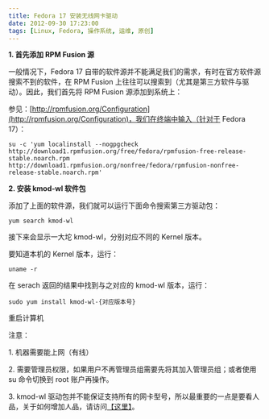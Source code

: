 ```yaml
---
title: Fedora 17 安装无线网卡驱动
date: 2012-09-30 17:23:00
tags: [Linux, Fedora, 操作系统, 运维, 原创]
---
```


**1\. 首先添加 RPM Fusion 源**

一般情况下，Fedora 17 自带的软件源并不能满足我们的需求，有时在官方软件源搜索不到的软件，在 RPM Fusion 上往往可以搜索到（尤其是第三方软件与驱动）。因此，我们首先将 RPM Fusion 源添加到系统上：

参见：[http://rpmfusion.org/Configuration](http://rpmfusion.org/Configuration)，我们在终端中输入（针对于 Fedora 17）：

```
su -c 'yum localinstall --nogpgcheck http://download1.rpmfusion.org/free/fedora/rpmfusion-free-release-stable.noarch.rpm http://download1.rpmfusion.org/nonfree/fedora/rpmfusion-nonfree-release-stable.noarch.rpm' 
```

<!-- more -->

**2\. 安装 kmod-wl 软件包**

添加了上面的软件源，我们就可以运行下面命令搜索第三方驱动包：

```
yum search kmod-wl
```

接下来会显示一大坨 kmod-wl，分别对应不同的 Kernel 版本。

要知道本机的 Kernel 版本，运行：

```
uname -r
```

在 serach 返回的结果中找到与之对应的 kmod-wl 版本，运行：

```
sudo yum install kmod-wl-{对应版本号}
```

重启计算机

注意：

1\. 机器需要能上网（有线）

2\. 需要管理员权限，如果用户不再管理员组需要先将其加入管理员组；或者使用 su 命令切换到 root 账户再操作。

3\. kmod-wl 驱动包并不能保证支持所有的网卡型号，所以最重要的一点是要看人品，关于如何增加人品，请访问[【这里】](http://my.oschina.net/apoptosis/)。